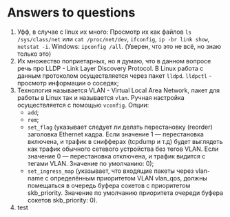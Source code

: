 # Answers to questions

1. Уфф, в случае с linux их много: Просмотр их как файлов `ls /sys/class/net` или `cat /proc/net/dev`, `ifconfig`, `ip -br link show`, `netstat -i`.
   Windows: `ipconfig /all`. (Уверен, что это не всё, но знаю только это)
2. Их множество поприетарных, но я думаю, что в данном вопросе речь про LLDP - Link Layer Discovery Protocol. 
   В Linux работа с данным протоколом осуществляется через пакет `lldpd`.
   `lldpctl` - просмотр информации о соседях;
3. Технология называется VLAN -  Virtual Local Area Network, пакет для работы в Linux так и называется `vlan`.
   Ручная настройка осуществляется с помощью `vconfig`. 
   Опции: 
   * `add`;
   * `rem`;
   * `set_flag` (указывает следует ли делать перестановку (reorder) заголовка Ethernet кадра. Если значение 1 — перестановка включена, и трафик в снифферах (tcpdump и т.д)  будет выглядеть как трафик обычного сетевого устройства без тегов VLAN. Если значение 0 — перестановка отключена, и трафик видится с тегами VLAN. Значение по умолчанию: 0);
   * `set_ingress_map` (указывает, что входящие пакеты через vlan-name с определённым приоритетом VLAN vlan_qos, должны помещаться в очередь буфера сокетов с приоритетом  skb_priority. Значение по умолчанию приоритета очереди буфера сокетов skb_priority: 0).
4. test